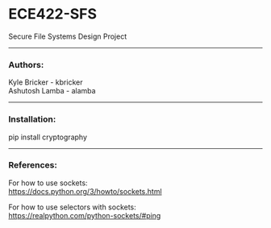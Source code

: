 # ECE422-SFS
Secure File Systems Design Project

---------------
### Authors:
Kyle Bricker - kbricker <br>
Ashutosh Lamba - alamba

---------------
### Installation:

pip install cryptography<br>

---------------
### References:
For how to use sockets:<br>
https://docs.python.org/3/howto/sockets.html<br>

For how to use selectors with sockets:<br>
https://realpython.com/python-sockets/#ping<br>

